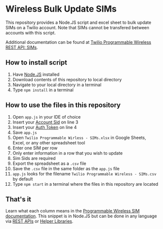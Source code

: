 # Wireless Bulk Update SIMs

This repository provides a Node.JS script and excel sheet to bulk update SIMs on a Twilio account. Note that SIMs cannot be transfered between accounts with this script.

Additional documentation can be found at [Twilio Programmable Wireless REST API: SIMs](https://www.twilio.com/docs/api/wireless/rest-api/sim).

## How to install script
1. Have [Node.JS](https://nodejs.org/en/) installed
1. Download contents of this repository to local directory
1. Navigate to your local directory in a terminal
2. Type `npm install` in a terminal

## How to use the files in this repository
1. Open `app.js` in your IDE of choice
1. Insert your [Account Sid](https://support.twilio.com/hc/en-us/articles/223136027-Auth-Tokens-and-how-to-change-them) on line 3
2. Insert your [Auth Token](https://support.twilio.com/hc/en-us/articles/223136027-Auth-Tokens-and-how-to-change-them) on line 4
1. Save `app.js`
1. Open `Twilio Programmable Wirless - SIMs.xlsx` in Google Sheets, Excel, or any other spreadsheet tool
1. Enter one SIM per row
1. Only enter information in a row that you wish to update
1. Sim Sids are required
1. Export the spreadsheet as a `.csv` file
1. Save the `.csv` file in the same folder as the `app.js` file
1. `app.js` looks for the filename `Twilio Programmable Wireless - SIMs.csv` by default
1. Type `npm start` in a terminal where the files in this repository are located

## That's it
Learn what each column means in the [Programmable Wireless SIM documentation](https://www.twilio.com/docs/api/wireless/rest-api/sim). This snippet is in Node.JS but can be done in any language via [REST APIs](https://www.twilio.com/docs/api/wireless/rest-api) or [Helper Libraries](https://www.twilio.com/docs/api/wireless/sdks).

